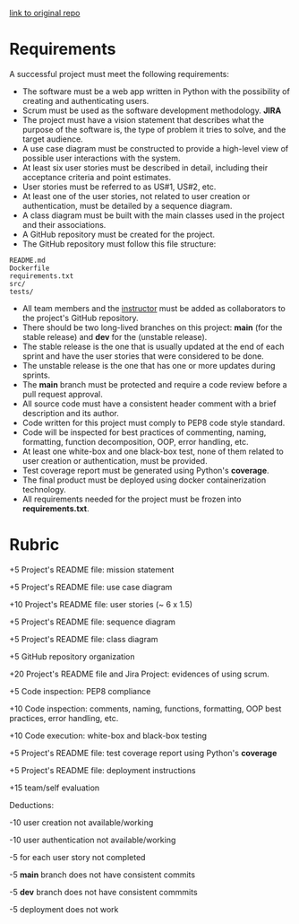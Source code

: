 [link to original repo](https://github.com/msu-denver/project-3-final-motaverse/)
# Requirements 

A successful project must meet the following requirements: 

* The software must be a web app written in Python with the possibility of creating and authenticating users.
* Scrum must be used as the software development methodology. **JIRA**
* The project must have a vision statement that describes what the purpose of the software is, the type of problem it tries to solve, and the target audience.
* A use case diagram must be constructed to provide a high-level view of possible user interactions with the system.
* At least six user stories must be described in detail, including their acceptance criteria and point estimates. 
* User stories must be referred to as US#1, US#2, etc. 
* At least one of the user stories, not related to user creation or authentication, must be detailed by a sequence diagram. 
* A class diagram must be built with the main classes used in the project and their associations. 
* A GitHub repository must be created for the project. 
* The GitHub repository must follow this file structure:
```
README.md
Dockerfile
requirements.txt
src/
tests/
```

* All team members and the [instructor](https://github.com/thyagomota) must be added as collaborators to the project's GitHub repository. 
* There should be two long-lived branches on this project: **main** (for the stable release) and **dev** for the (unstable release). 
* The stable release is the one that is usually updated at the end of each sprint and have the user stories that were considered to be done. 
* The unstable release is the one that has one or more updates during sprints. 
* The **main** branch must be protected and require a code review before a pull request approval. 
* All source code must have a consistent header comment with a brief description and its author. 
* Code written for this project must comply to PEP8 code style standard. 
* Code will be inspected for best practices of commenting, naming, formatting, function decomposition, OOP, error handling, etc. 
* At least one white-box and one black-box test, none of them related to user creation or authentication, must be provided. 
* Test coverage report must be generated using Python's **coverage**. 
* The final product must be deployed using docker containerization technology. 
* All requirements needed for the project must be frozen into **requirements.txt**. 

# Rubric

+5 Project's README file: mission statement

+5 Project's README file: use case diagram 

+10 Project's README file: user stories (~ 6 x 1.5)

+5 Project's README file: sequence diagram 

+5 Project's README file: class diagram 

+5 GitHub repository organization

+20 Project's README file and Jira Project: evidences of using scrum. 

+5 Code inspection: PEP8 compliance 

+10 Code inspection: comments, naming, functions, formatting, OOP best practices, error handling, etc.

+10 Code execution: white-box and black-box testing

+5 Project's README file: test coverage report using Python's **coverage**

+5 Project's README file: deployment instructions

+15 team/self evaluation

Deductions: 

-10 user creation not available/working

-10 user authentication not available/working 

-5 for each user story not completed 

-5 **main** branch does not have consistent commits 

-5 **dev** branch does not have consistent commmits

-5 deployment does not work